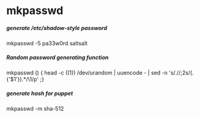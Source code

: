 # mkpasswd

##### generate /etc/shadow-style password

   mkpasswd  -5 pa33w0rd saltsalt

##### Random password generating function

   mkpasswd () { head -c $(($1)) /dev/urandom | uuencode - | sed -n 's/.//;2s/\(.\{'$1'\}\).*/\1/p' ;}

##### generate hash for puppet

   mkpasswd  -m sha-512

